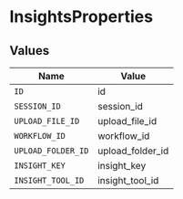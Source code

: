 # InsightsProperties


## Values

| Name               | Value              |
| ------------------ | ------------------ |
| `ID`               | id                 |
| `SESSION_ID`       | session_id         |
| `UPLOAD_FILE_ID`   | upload_file_id     |
| `WORKFLOW_ID`      | workflow_id        |
| `UPLOAD_FOLDER_ID` | upload_folder_id   |
| `INSIGHT_KEY`      | insight_key        |
| `INSIGHT_TOOL_ID`  | insight_tool_id    |